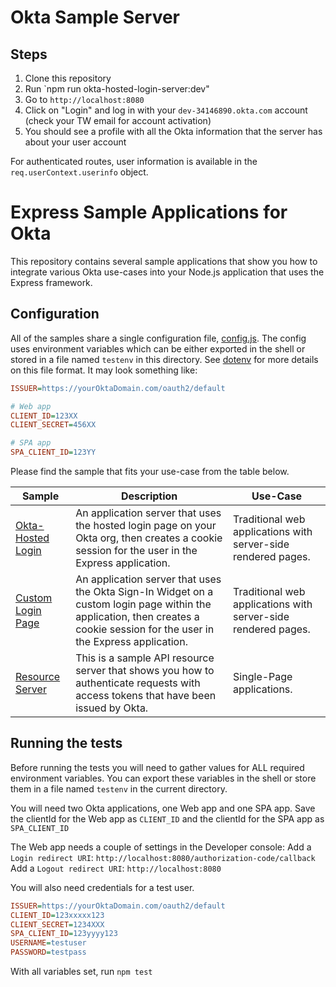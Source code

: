 # Okta Sample Server

## Steps

1. Clone this repository
2. Run `npm run okta-hosted-login-server:dev"
3. Go to `http://localhost:8080`
4. Click on "Login" and log in with your `dev-34146890.okta.com` account (check your TW email for account activation)
5. You should see a profile with all the Okta information that the server has about your user account

For authenticated routes, user information is available in the `req.userContext.userinfo` object.

# Express Sample Applications for Okta

This repository contains several sample applications that show you how to integrate various Okta use-cases into your Node.js application that uses the Express framework.

## Configuration

All of the samples share a single configuration file, [config.js](config.js). The config uses environment variables which can be either exported in the shell or stored in a file named `testenv` in this directory. See [dotenv](https://www.npmjs.com/package/dotenv) for more details on this file format. It may look something like:

```ini
ISSUER=https://yourOktaDomain.com/oauth2/default

# Web app
CLIENT_ID=123XX
CLIENT_SECRET=456XX

# SPA app
SPA_CLIENT_ID=123YY

```

Please find the sample that fits your use-case from the table below.

| Sample                                  | Description                                                                                                                                                                   | Use-Case                                                      |
| --------------------------------------- | ----------------------------------------------------------------------------------------------------------------------------------------------------------------------------- | ------------------------------------------------------------- |
| [Okta-Hosted Login](/okta-hosted-login) | An application server that uses the hosted login page on your Okta org, then creates a cookie session for the user in the Express application.                                | Traditional web applications with server-side rendered pages. |
| [Custom Login Page](/custom-login)      | An application server that uses the Okta Sign-In Widget on a custom login page within the application, then creates a cookie session for the user in the Express application. | Traditional web applications with server-side rendered pages. |
| [Resource Server](/resource-server)     | This is a sample API resource server that shows you how to authenticate requests with access tokens that have been issued by Okta.                                            | Single-Page applications.                                     |

## Running the tests

Before running the tests you will need to gather values for ALL required environment variables.
You can export these variables in the shell or store them in a file named `testenv` in the current directory.

You will need two Okta applications, one Web app and one SPA app. Save the clientId for the Web app as `CLIENT_ID` and the clientId for the SPA app as `SPA_CLIENT_ID`

The Web app needs a couple of settings in the Developer console:
Add a `Login redirect URI`: `http://localhost:8080/authorization-code/callback`
Add a `Logout redirect URI`: `http://localhost:8080`

You will also need credentials for a test user.

```ini
ISSUER=https://yourOktaDomain.com/oauth2/default
CLIENT_ID=123xxxxx123
CLIENT_SECRET=1234XXX
SPA_CLIENT_ID=123yyyy123
USERNAME=testuser
PASSWORD=testpass
```

With all variables set, run `npm test`
